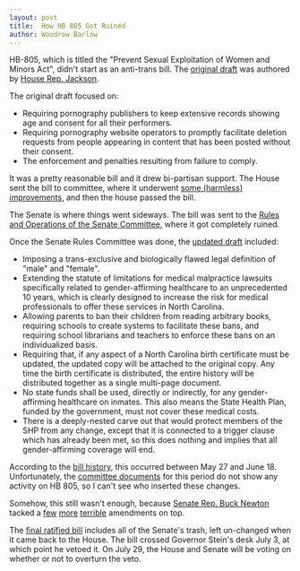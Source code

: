 ```yaml
---
layout: post
title:  How HB 805 Got Ruined
author: Woodrow Barlow
---
```


HB-805, which is titled the "Prevent Sexual Exploitation of Women and Minors Act", didn't start as an anti-trans bill. The [original draft](https://www.ncleg.gov/Sessions/2025/Bills/House/PDF/H805v0.pdf) was authored by [House Rep. Jackson](https://www.ncleg.gov/Members/Biography/H/804).

The original draft focused on:

* Requiring pornography publishers to keep extensive records showing age and consent for all their performers.
* Requiring pornography website operators to promptly facilitate deletion requests from people appearing in content that has been posted without their consent.
* The enforcement and penalties resulting from failure to comply.

It was a pretty reasonable bill and it drew bi-partisan support. The House sent the bill to committee, where it underwent [some (harmless) improvements](https://webservices.ncleg.gov/ViewBillDocument/2025/5530/0/H805-PCS10500-CV-24), and then the house passed the bill.

The Senate is where things went sideways. The bill was sent to the [Rules and Operations of the Senate Committee](https://www.ncleg.gov/Committees/CommitteeInfo/SenateStanding/148), where it got completely ruined.

Once the Senate Rules Committee was done, the [updated draft](https://webservices.ncleg.gov/ViewBillDocument/2025/6625/0/H805-PCS10543-CE-20) included:

* Imposing a trans-exclusive and biologically flawed legal definition of "male" and "female".
* Extending the statute of limitations for medical malpractice lawsuits specifically related to gender-affirming healthcare to an unprecedented 10 years, which is clearly designed to increase the risk for medical professionals to offer these services in North Carolina.
* Allowing parents to ban their children from reading arbitrary books, requiring schools to create systems to facilitate these bans, and requiring school librarians and teachers to enforce these bans on an individualized basis.
* Requiring that, if any aspect of a North Carolina birth certificate must be updated, the updated copy will be attached to the original copy. Any time the birth certificate is distributed, the entire history will be distributed together as a single multi-page document.
* No state funds shall be used, directly or indirectly, for any gender-affirming healthcare on inmates. This also means the State Health Plan, funded by the government, must not cover these medical costs.
* There is a deeply-nested carve out that would protect members of the SHP from any change, except that it is connected to a trigger clause which has already been met, so this does nothing and implies that all gender-affirming coverage will end.

According to the [bill history](https://www.ncleg.gov/BillLookup/2025/H805), this occurred between May 27 and June 18. Unfortunately, the [committee documents](https://www.ncleg.gov/Committees/CommitteeInfo/SenateStanding/148/Documents/) for this period do not show any activity on HB 805, so I can't see who inserted these changes.

Somehow, this still wasn't enough, because [Senate Rep. Buck Newton](https://www.ncleg.gov/Members/Biography/s/443) tacked a [few](https://webservices.ncleg.gov/ViewBillDocument/2025/6881/0/H805-A-NBC-16671) [more](https://webservices.ncleg.gov/ViewBillDocument/2025/6878/0/H805-A-NBC-16670) [terrible](https://webservices.ncleg.gov/ViewBillDocument/2025/6876/0/H805-A-NBC-16669) amendments on top.

The [final ratified bill](https://www.ncleg.gov/Sessions/2025/Bills/House/PDF/H805v5.pdf) includes all of the Senate's trash, left un-changed when it came back to the House. The bill crossed Governor Stein's desk July 3, at which point he vetoed it. On July 29, the House and Senate will be voting on whether or not to overturn the veto.
